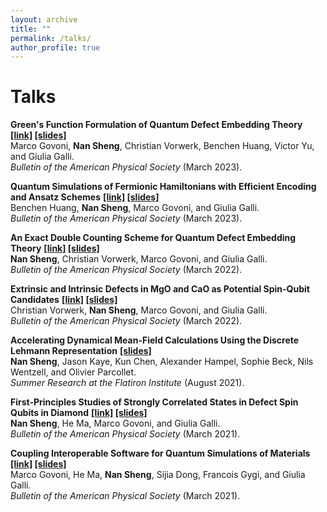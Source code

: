 ```yaml
---
layout: archive
title: ""
permalink: /talks/
author_profile: true
---
```


<!-- {% if author.googlescholar %}
  You can also find my articles on <u><a href="{{author.googlescholar}}">my Google Scholar profile</a>.</u>
{% endif %}

{% include base_path %}

{% for post in site.publications reversed %}
  {% include archive-single.html %}
{% endfor %} -->

# Talks
**Green's Function Formulation of Quantum Defect Embedding Theory** **[[link]](https://meetings.aps.org/Meeting/MAR23/Session/A60.4) [[slides]](/talks/)**<br> 
Marco Govoni, **Nan Sheng**, Christian Vorwerk, Benchen Huang, Victor Yu, and Giulia Galli.<br>
*Bulletin of the American Physical Society* (March 2023).

**Quantum Simulations of Fermionic Hamiltonians with Efficient Encoding and Ansatz Schemes** **[[link]](https://meetings.aps.org/Meeting/MAR23/Session/B70.6) [[slides]](/talks/)**<br> 
Benchen Huang, **Nan Sheng**, Marco Govoni, and Giulia Galli.<br>
*Bulletin of the American Physical Society* (March 2023).

**An Exact Double Counting Scheme for Quantum Defect Embedding Theory** **[[link]](https://meetings.aps.org/Meeting/MAR22/Session/K46.4) [[slides]](/files/talks/Nan_Sheng_2022.pdf)**<br> 
**Nan Sheng**, Christian Vorwerk, Marco Govoni, and Giulia Galli.<br>
*Bulletin of the American Physical Society* (March 2022).

**Extrinsic and Intrinsic Defects in MgO and CaO as Potential Spin-Qubit Candidates** **[[link]](https://meetings.aps.org/Meeting/MAR22/Session/T72.2) [[slides]](/files/talks/Christian_Vorwerk_2022.pdf)**<br>
Christian Vorwerk, **Nan Sheng**, Marco Govoni, and Giulia Galli.<br>
*Bulletin of the American Physical Society* (March 2022).

**Accelerating Dynamical Mean-Field Calculations Using the Discrete Lehmann Representation** **[[slides]](/files/talks/DLR%40CCQ.pdf)**<br>
**Nan Sheng**, Jason Kaye, Kun Chen, Alexander Hampel, Sophie Beck, Nils Wentzell, and Olivier Parcollet.<br>
*Summer Research at the Flatiron Institute* (August 2021).

**First-Principles Studies of Strongly Correlated States in Defect Spin Qubits in Diamond** **[[link]](https://meetings.aps.org/Meeting/MAR21/Session/V51.12) [[slides]](/files/talks/Nan_Sheng_2021.pdf)**<br>
**Nan Sheng**, He Ma, Marco Govoni, and Giulia Galli.<br>
*Bulletin of the American Physical Society* (March 2021).

**Coupling Interoperable Software for Quantum Simulations of Materials** **[[link]](https://meetings.aps.org/Meeting/MAR21/Session/S19.11) [[slides]](/files/talks/Marco_Govoni_2021.pdf)**<br>
Marco Govoni, He Ma, **Nan Sheng**, Sijia Dong, Francois Gygi, and Giulia Galli.<br>
*Bulletin of the American Physical Society* (March 2021).

